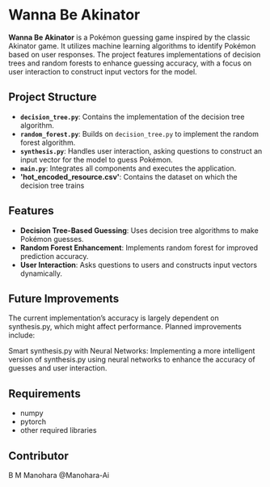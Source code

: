 # Wanna Be Akinator

**Wanna Be Akinator** is a Pokémon guessing game inspired by the classic Akinator game. It utilizes machine learning algorithms to identify Pokémon based on user responses. The project features implementations of decision trees and random forests to enhance guessing accuracy, with a focus on user interaction to construct input vectors for the model.

## Project Structure

- **`decision_tree.py`**: Contains the implementation of the decision tree algorithm.
- **`random_forest.py`**: Builds on `decision_tree.py` to implement the random forest algorithm.
- **`synthesis.py`**: Handles user interaction, asking questions to construct an input vector for the model to guess Pokémon.
- **`main.py`**: Integrates all components and executes the application.
- **'hot_encoded_resource.csv'**: Contains the dataset on which the decision tree trains

## Features

- **Decision Tree-Based Guessing**: Uses decision tree algorithms to make Pokémon guesses.
- **Random Forest Enhancement**: Implements random forest for improved prediction accuracy.
- **User Interaction**: Asks questions to users and constructs input vectors dynamically.

## Future Improvements
The current implementation’s accuracy is largely dependent on synthesis.py, which might affect performance. Planned improvements include:

Smart synthesis.py with Neural Networks: Implementing a more intelligent version of synthesis.py using neural networks to enhance the accuracy of guesses and user interaction.

## Requirements

- numpy
- pytorch
- other required libraries

## Contributor

B M Manohara @Manohara-Ai
